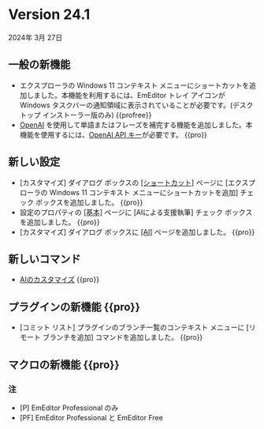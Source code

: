 # Version 24.1

2024年 3月 27日

## 一般の新機能

- エクスプローラの Windows 11 コンテキスト メニューにショートカットを追加しました。本機能を利用するには、EmEditor トレイ アイコンが Windows タスクバーの通知領域に表示されていることが必要です。(デスクトップ インストーラー版のみ) {{profree}}
- [OpenAI](https://openai.com/) を使用して単語またはフレーズを補完する機能を追加しました。本機能を使用するには、[OpenAI API キー](https://platform.openai.com/api-keys)が必要です。 {{pro}}

## 新しい設定

- [カスタマイズ] ダイアログ ボックスの [\[ショートカット\]](../dlg/customize/shortcut/index) ページに [エクスプローラの Windows 11 コンテキスト メニューにショートカットを追加] チェック ボックスを追加しました。 {{pro}}
- 設定のプロパティの [\[基本\]](../dlg/properties/general/index) ページに [AIによる支援執筆] チェック ボックスを追加しました。 {{pro}}
- [カスタマイズ] ダイアログ ボックスに [\[AI\]](../dlg/customize/ai/index) ページを追加しました。 {{pro}}

## 新しいコマンド

- [AIのカスタマイズ](../cmd/tools/customize_ai) {{pro}}

## プラグインの新機能 {{pro}}

- [コミット リスト] プラグインのブランチ一覧のコンテキスト メニューに [リモート ブランチを追加] コマンドを追加しました。 {{pro}}

## マクロの新機能 {{pro}}


### 注

- \[P\] EmEditor Professional のみ
- \[PF\] EmEditor Professional と EmEditor Free
